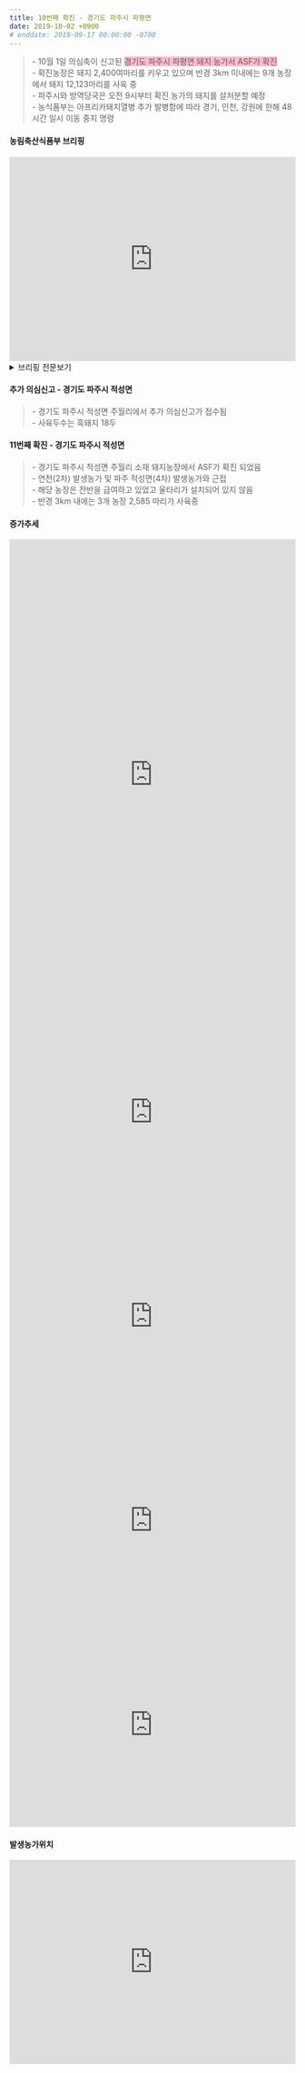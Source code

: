 ```yaml
---
title: 10번째 확진 - 경기도 파주시 파평면
date: 2019-10-02 +0900
# enddate: 2019-09-17 00:00:00 -0700
---
```

> \- 10월 1일 의심축이 신고된 <span style="background-color:#ffbbcc">경기도 파주시 파평면 돼지 농가서 ASF가 확진</span>  
> \- 확진농장은 돼지 2,400여마리를 키우고 있으며 반경 3km 이내에는 9개 농장에서 돼지 12,123마리를 사육 중  
> \- 파주시와 방역당국은 오전 9시부터 확진 농가의 돼지를 살처분할 예정  
> \- 농식품부는 아프리카돼지열병 추가 발병함에 따라 경기, 인천, 강원에 한해 48시간 일시 이동 중지 명령  

#### 농림축산식품부 브리핑
<iframe width="100%" height="360" src="https://www.youtube.com/embed/k_QRRJxC7Vk" frameborder="0" allow="accelerometer; autoplay; encrypted-media; gyroscope; picture-in-picture" allowfullscreen></iframe>

<details>
<summary>브리핑 전문보기</summary>
<div markdown="1">

아프리카돼지열병이 확진되었습니다. 경기도, 인천, 강화에 48시간 일시이동중지명령이 발령되었습니다. 어제 10월 1일 경기북부 중점관리지역 내 소재한 경기도 파주시 파평면 소재 돼지농장의 의심축 신고가 있었고 정밀검사결과 금일 ASF로 확진되었습니다. 농장 현황을 보면 외국인 근로자가 태국인 3명이 있고 잔반급여는 하지 않고 있었으며 울타리가 설치되어 있었습니다. 

또한 10월 1일 경기도 예찰 과정중 경기도 파주시 적성면 소재 돼지농장 1개소에서 ASF 의심환축이 확인되었고 현재 정밀검사중에 있습니다. 농식품부는 해당농장들에 대한 의심축 신고접수와 예찰 검사 확인 직후부터 현장에 초동 방역팀을 긴급 투입하여 사람, 가축, 및 차량에 대한 이동통제, 소독 등 긴급방역조치를 실시하였습니다. 

파주시 파평면의 경우 ASF 확진에 따라 발생농장 반경 3km 돼지에 대하여 살처분을 할 계획이고, 발생원인 파악을 위하여 역학조사를 진행하고 있습니다. 파주시 적성면의 경우는 현재 검역본부의 정밀검사를 거쳐 ASF 확진여부를 결정하게 됩니다. 아울러 파주시 파평면 소재 돼지농장에서 추가로 1건이 확진되면서 금일 03:30부터 4일 03:30까지 48시간 동안 경기, 인천, 강원을 대상으로 돼지농장, 도축장, 사료공장 출입차량 등에 대한 일시이동중지 명령을 발령하였습니다. 일시이동중지 기간 중 경기, 인천, 강원의 도축장, 분뇨처리시설 등 축산관련 처리시설은 청소와 일제소독을 실시하게됩니다. 또한 가축운반차량, 분뇨운반차량, 사료차량 등 축산관련 차량은 운행을 중단하고 차량 내 외부에 대한 철저한 소독을 실시하게됩니다. 축산농가와 축산관계자에 대해서는 농장과 관련시설에 대한 소독 등 철저한 방역조치를 이행하고 면밀한 임상관찰을 통해 의심축이 발견된 경우에는 신속하게 신고해 줄 것을 당부드립니다. 이상입니다. 

</div>
</details>

#### 추가 의심신고 - 경기도 파주시 적성면
> \- 경기도 파주시 적성면 주월리에서 추가 의심신고가 접수됨  
> \- 사육두수는 흑돼지 18두  

#### 11번째 확진 - 경기도 파주시 적성면
> \- 경기도 파주시 적성면 주월리 소재 돼지농장에서 ASF가 확진 되었음  
> \- 연천(2차) 발생농가 및 파주 적성면(4차) 발생농가와 근접  
> \- 해당 농장은 잔반을 급여하고 있었고 울타리가 설치되어 있지 않음  
> \- 반경 3km 내에는 3개 농장 2,585 마리가 사육중  

#### 증가추세  
<iframe width="100%" height="830" src="http://adatalab.net/asf-timeline/tables/191002-table1" frameborder="0" allow="accelerometer; autoplay; encrypted-media; gyroscope; picture-in-picture" allowfullscreen></iframe> 

<iframe width="100%" height="360" src="http://adatalab.net/asf-timeline/charts/191002-chart" frameborder="0" allow="accelerometer; autoplay; encrypted-media; gyroscope; picture-in-picture" allowfullscreen></iframe> 
<iframe width="100%" height="360" src="http://adatalab.net/asf-timeline/charts/191002-bar1" frameborder="0" allow="accelerometer; autoplay; encrypted-media; gyroscope; picture-in-picture" allowfullscreen></iframe>

<iframe width="100%" height="360" src="http://adatalab.net/asf-timeline/charts/191002-chart2" frameborder="0" allow="accelerometer; autoplay; encrypted-media; gyroscope; picture-in-picture" allowfullscreen></iframe>
<iframe width="100%" height="360" src="http://adatalab.net/asf-timeline/charts/191002-bar2" frameborder="0" allow="accelerometer; autoplay; encrypted-media; gyroscope; picture-in-picture" allowfullscreen></iframe>


#### 발생농가위치  
<iframe width="100%" height="360" src="http://adatalab.net/asf-timeline/charts/191002-map" frameborder="0" allow="accelerometer; autoplay; encrypted-media; gyroscope; picture-in-picture" allowfullscreen></iframe>
